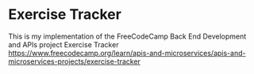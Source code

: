 # Exercise Tracker

This is my implementation of the FreeCodeCamp Back End Development and APIs project Exercise Tracker https://www.freecodecamp.org/learn/apis-and-microservices/apis-and-microservices-projects/exercise-tracker
